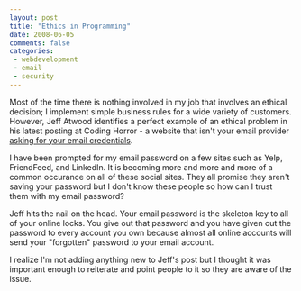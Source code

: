 ```yaml
---
layout: post
title: "Ethics in Programming"
date: 2008-06-05
comments: false
categories:
 - webdevelopment
 - email
 - security
---
```

Most of the time there is nothing involved in my job that involves an ethical
decision; I implement simple business rules for a wide variety of customers.
However, Jeff Atwood identifies a perfect example of an ethical problem in his
latest posting at Coding Horror - a website that isn't your email provider
[asking for your email
credentials](http://www.codinghorror.com/blog/archives/001128.html).  
  
I have been prompted for my email password on a few sites such as Yelp,
FriendFeed, and LinkedIn. It is becoming more and more and more of a common
occurance on all of these social sites. They all promise they aren't saving
your password but I don't know these people so how can I trust them with my
email password?  
  
Jeff hits the nail on the head. Your email password is the skeleton key to all
of your online locks. You give out that password and you have given out the
password to every account you own because almost all online accounts will send
your "forgotten" password to your email account.  
  
I realize I'm not adding anything new to Jeff's post but I thought it was
important enough to reiterate and point people to it so they are aware of the
issue.

